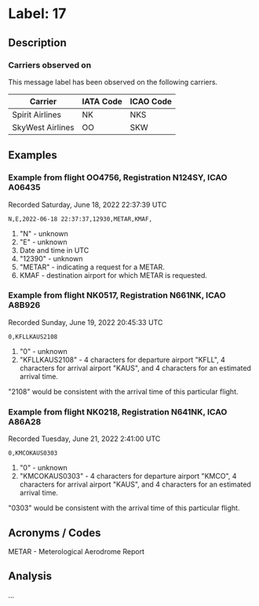 # Label: 17

## Description


### Carriers observed on

This message label has been observed on the following carriers.

Carrier | IATA Code | ICAO Code 
-------------------- | ----- | -----
Spirit Airlines | NK | NKS
SkyWest Airlines | OO | SKW

## Examples

### Example from flight OO4756, Registration N124SY, ICAO A06435
Recorded Saturday, June 18, 2022 22:37:39 UTC

```
N,E,2022-06-18 22:37:37,12930,METAR,KMAF,
```

1. "N" - unknown
2. "E" - unknown
3. Date and time in UTC
4. "12390" - unknown
5. "METAR" - indicating a request for a METAR.
6. KMAF - destination airport for which METAR is requested.

### Example from flight NK0517, Registration N661NK, ICAO A8B926
Recorded Sunday, June 19, 2022 20:45:33 UTC

```
0,KFLLKAUS2108
```

1. "0" - unknown
2. "KFLLKAUS2108" - 4 characters for departure airport "KFLL", 4 characters for arrival airport "KAUS", and 4 characters for an estimated arrival time.

"2108" would be consistent with the arrival time of this particular flight.

### Example from flight NK0218, Registration N641NK, ICAO A86A28
Recorded Tuesday, June 21, 2022 2:41:00 UTC

```
0,KMCOKAUS0303
```

1. "0" - unknown
2. "KMCOKAUS0303" - 4 characters for departure airport "KMCO", 4 characters for arrival airport "KAUS", and 4 characters for an estimated arrival time.

"0303" would be consistent with the arrival time of this particular flight.

## Acronyms / Codes

METAR - Meterological Aerodrome Report

## Analysis

...
